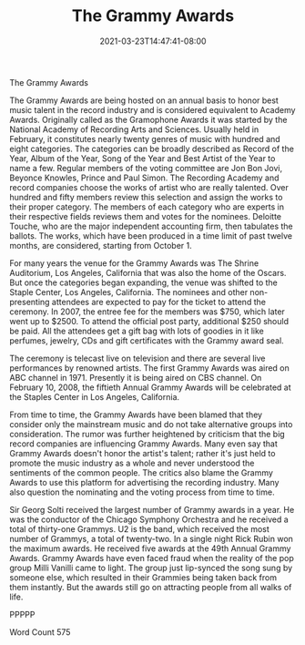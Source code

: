 ﻿---
title: "The Grammy Awards"
date: 2021-03-23T14:47:41-08:00
description: "TXT Tips for Web Success"
featured_image: "/images/TXT.jpg"
tags: ["TXT"]
---

The Grammy Awards

The Grammy Awards are being hosted on an annual basis to honor best music talent in the record industry and is considered equivalent to Academy Awards. Originally called as the Gramophone Awards it was started by the National Academy of Recording Arts and Sciences. Usually held in February, it constitutes nearly twenty genres of music with hundred and eight categories. The categories can be broadly described as Record of the Year, Album of the Year, Song of the Year and Best Artist of the Year to name a few. Regular members of the voting committee are Jon Bon Jovi, Beyonce Knowles, Prince and Paul Simon. The Recording Academy and record companies choose the works of artist who are really talented. Over hundred and fifty members review this selection and assign the works to their proper category. The members of each category who are experts in their respective fields reviews them and votes for the nominees. Deloitte Touche, who are the major independent accounting firm, then tabulates the ballots. The works, which have been produced in a time limit of past twelve months, are considered, starting from October 1.
 
For many years the venue for the Grammy Awards was The Shrine Auditorium, Los Angeles, California that was also the home of the Oscars. But once the categories began expanding, the venue was shifted to the Staple Center, Los Angeles, California. The nominees and other non-presenting attendees are expected to pay for the ticket to attend the ceremony. In 2007, the entree fee for the members was $750, which later went up to $2500. To attend the official post party, additional $250 should be paid. All the attendees get a gift bag with lots of goodies in it like perfumes, jewelry, CDs and gift certificates with the Grammy award seal. 
 
The ceremony is telecast live on television and there are several live performances by renowned artists.  The first Grammy Awards was aired on ABC channel in 1971. Presently it is being aired on CBS channel.  On February 10, 2008, the fiftieth Annual Grammy Awards will be celebrated at the Staples Center in Los Angeles, California.

From time to time, the Grammy Awards have been blamed that they consider only the mainstream music and do not take alternative groups into consideration. The rumor was further heightened by criticism that the big record companies are influencing Grammy Awards. Many even say that Grammy Awards doesn't honor the artist's talent; rather it's just held to promote the music industry as a whole and never understood the sentiments of the common people. The critics also blame the Grammy Awards to use this platform for advertising the recording industry. Many also question the nominating and the voting process from time to time. 

Sir Georg Solti received the largest number of Grammy awards in a year.  He was the conductor of the Chicago Symphony Orchestra and he received a total of thirty-one Grammys. U2 is the band, which received the most number of Grammys, a total of twenty-two. In a single night Rick Rubin won the maximum awards. He received five awards at the 49th Annual Grammy Awards. Grammy Awards have even faced fraud when the reality of the pop group Milli Vanilli came to light. The group just lip-synced the song sung by someone else, which resulted in their Grammies being taken back from them instantly. But the awards still go on attracting people from all walks of life.

PPPPP

Word Count 575



